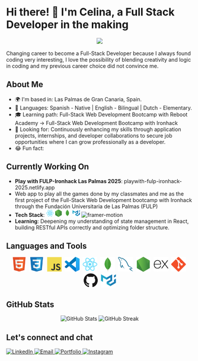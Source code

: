 # Hi there! 👋 I'm Celina, a Full Stack Developer in the making

<div align="center">
  <img src="https://media.giphy.com/media/L1R1tvI9svkIWwpVYr/giphy.gif" width="300"/>
</div>

Changing career to become a Full-Stack Developer because I always found coding very interesting, I love the possibility of blending creativity and logic in coding and my previous career choice did not convince me.

## About Me
- 🌍 I'm based in: Las Palmas de Gran Canaria, Spain.
- 💬 Languages: Spanish - Native | English - Bilingual | Dutch - Elementary.
- 🎓 Learning path: Full-Stack Web Development Bootcamp with Reboot Academy → Full-Stack Web Development Bootcamp with Ironhack
- 🎯 Looking for: Continuously enhancing my skills through application projects, internships, and developer collaborations to secure job opportunities where I can grow professionally as a developer.
- 😂 Fun fact: 

## Currently Working On
- **Play with FULP-Ironhack Las Palmas 2025**: playwith-fulp-ironhack-2025.netlify.app
- Web app to play all the games done by my classmates and me as the first project of the Full-Stack Web Development bootcamp with Ironhack through the Fundación Universitaria de Las Palmas (FULP)
- **Tech Stack**: <img src="https://raw.githubusercontent.com/devicons/devicon/master/icons/react/react-original.svg" alt="react" width="20" height="20"/> <img src="https://raw.githubusercontent.com/devicons/devicon/master/icons/nodejs/nodejs-original.svg" alt="nodejs" width="20" height="20"/> <img src="https://raw.githubusercontent.com/devicons/devicon/master/icons/mongodb/mongodb-original.svg" alt="mongodb" width="20" height="20"/> <img src="https://raw.githubusercontent.com/devicons/devicon/master/icons/materialui/materialui-original.svg" alt="materialui" width="20" height="20"/> <img src="https://www.vectorlogo.zone/logos/framer/framer-icon.svg" alt="framer-motion" width="20" height="20"/>
- **Learning**: Deepening my understanding of state management in React, building RESTful APIs correctly and optimizing folder structure.

## Languages and Tools
<div align="center">
  <img src="https://raw.githubusercontent.com/devicons/devicon/master/icons/html5/html5-original.svg" alt="html5" width="40" height="40"/>&nbsp;
  <img src="https://raw.githubusercontent.com/devicons/devicon/master/icons/css3/css3-original.svg" alt="css3" width="40" height="40"/>&nbsp;
  <img src="https://raw.githubusercontent.com/devicons/devicon/master/icons/javascript/javascript-original.svg" alt="javascript" width="40" height="40"/>&nbsp;
  <img src="https://raw.githubusercontent.com/devicons/devicon/master/icons/vscode/vscode-original.svg" alt="vscode" width="40" height="40"/>&nbsp;
  <img src="https://raw.githubusercontent.com/devicons/devicon/master/icons/react/react-original.svg" alt="react" width="40" height="40"/>&nbsp;
  <img src="https://raw.githubusercontent.com/devicons/devicon/master/icons/mongodb/mongodb-original.svg" alt="mongodb" width="40" height="40"/>&nbsp;
  <img src="https://raw.githubusercontent.com/devicons/devicon/master/icons/mysql/mysql-original.svg" alt="mysql" width="40" height="40"/>&nbsp;
  <img src="https://raw.githubusercontent.com/devicons/devicon/master/icons/nodejs/nodejs-original.svg" alt="nodejs" width="40" height="40"/>&nbsp;
  <img src="https://raw.githubusercontent.com/devicons/devicon/master/icons/express/express-original.svg" alt="express" width="40" height="40"/>&nbsp;
  <img src="https://raw.githubusercontent.com/devicons/devicon/master/icons/git/git-original.svg" alt="git" width="40" height="40"/>&nbsp;
  <img src="https://raw.githubusercontent.com/devicons/devicon/master/icons/github/github-original.svg" alt="github" width="40" height="40"/>&nbsp;
  <img src="https://raw.githubusercontent.com/devicons/devicon/master/icons/materialui/materialui-original.svg" alt="materialui" width="40" height="40"/>
</div>

## GitHub Stats
<div align="center">
  <img src="https://github-readme-stats.vercel.app/api?username=mbCeli&show_icons=true&theme=radical" alt="GitHub Stats" />
  <img src="https://github-readme-streak-stats.herokuapp.com/?user=mbCeli&theme=radical" alt="GitHub Streak" />
</div>

## Let's connect and chat
<div>
  <a href="https://www.linkedin.com/in/celina-mun-bapori" target="_blank">
    <img src="https://img.icons8.com/ios-filled/50/ffffff/linkedin.png" width="30" height="30" alt="LinkedIn"/>
  </a>

  <a href="mailto:munbaporicelina@outlook.com" target="_blank">
    <img src="https://img.icons8.com/ios-filled/50/ffffff/mail.png" width="30" height="30" alt="Email"/>
  </a>

  <a href="https://github.com/mbCeli?tab=stars" target="_blank">
    <img src="https://img.icons8.com/ios-filled/50/ffffff/portfolio.png" width="30" height="30" alt="Portfolio"/>
  </a>

  <a href="https://instagram.com" target="_blank">
    <img src="https://img.icons8.com/ios-filled/50/ffffff/instagram-new.png" width="30" height="30" alt="Instagram"/>
  </a>
</div>


